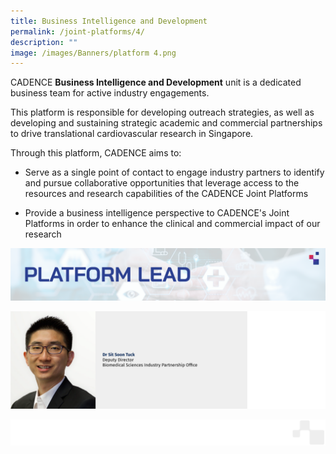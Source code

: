 ```yaml
---
title: Business Intelligence and Development
permalink: /joint-platforms/4/
description: ""
image: /images/Banners/platform 4.png
---
```

CADENCE **Business Intelligence and Development** unit is a dedicated business team for active industry engagements. 

This platform is responsible for developing outreach strategies, as well as developing and sustaining strategic academic and commercial partnerships to drive translational cardiovascular research in Singapore.

Through this platform, CADENCE aims to:

*   Serve as a single point of contact to engage industry partners to identify and pursue collaborative opportunities that leverage access to the resources and research capabilities of the CADENCE Joint Platforms 

*   Provide a business intelligence perspective to CADENCE's Joint Platforms in order to enhance the clinical and commercial impact of our research
 
![](/images/Banners/platform%204%20-%20platform%20lead.png)

![](/images/01_Leadership/02_Executive%20Committee/cadence%20-%2007.png)

![](/images/Banners/page%20footer%201.png)